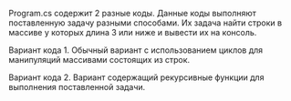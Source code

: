  Program.cs содержит 2 разные коды.
 Данные коды выполняют поставленную задачу разными способами.
 Их задача найти строки в массиве у которых длина 3 или ниже и вывести их на консоль.
 
 Вариант кода 1.
 Обычный вариант с использованием циклов для манипуляций массивами состоящих из строк.
 
 Вариант кода 2.
 Вариант содержащий рекурсивные функции для выполнения поставленной задачи.